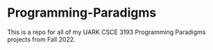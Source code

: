 # Programming-Paradigms
This is a repo for all of my UARK CSCE 3193 Programming Paradigms projects from Fall 2022.

